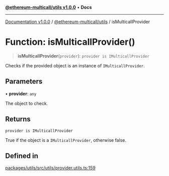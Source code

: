 [**@ethereum-multicall/utils v1.0.0**](../README.md) • **Docs**

***

[Documentation v1.0.0](../../../packages.md) / [@ethereum-multicall/utils](../README.md) / isMulticallProvider

# Function: isMulticallProvider()

> **isMulticallProvider**(`provider`): `provider is IMulticallProvider`

Checks if the provided object is an instance of `IMulticallProvider`.

## Parameters

• **provider**: `any`

The object to check.

## Returns

`provider is IMulticallProvider`

True if the object is a `IMulticallProvider`, otherwise false.

## Defined in

[packages/utils/src/utils/provider.utils.ts:159](https://github.com/niZmosis/ethereum-multicall/blob/2a2d077a99c23b464a4e40dd6375d06ce98594bd/packages/utils/src/utils/provider.utils.ts#L159)
